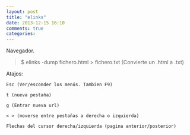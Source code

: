```yaml
---
layout: post
title: "elinks"
date: 2013-12-15 16:10
comments: true
categories: 
---
```

Navegador.

>$ elinks -dump fichero.html > fichero.txt  (Convierte un .html a .txt)

Atajos:

	Esc (Ver/esconder los menús. Tambien F9)

	t (nueva pestaña)

	g (Entrar nueva url)

	< > (moverse entre pestañas a derecha o izquierda)

	Flechas del cursor derecha/izquierda (pagina anterior/posterior)

